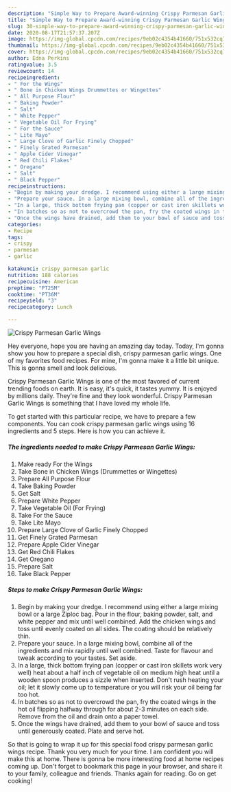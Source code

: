 ```yaml
---
description: "Simple Way to Prepare Award-winning Crispy Parmesan Garlic Wings"
title: "Simple Way to Prepare Award-winning Crispy Parmesan Garlic Wings"
slug: 30-simple-way-to-prepare-award-winning-crispy-parmesan-garlic-wings
date: 2020-08-17T21:57:37.207Z
image: https://img-global.cpcdn.com/recipes/9eb02c4354b41660/751x532cq70/crispy-parmesan-garlic-wings-recipe-main-photo.jpg
thumbnail: https://img-global.cpcdn.com/recipes/9eb02c4354b41660/751x532cq70/crispy-parmesan-garlic-wings-recipe-main-photo.jpg
cover: https://img-global.cpcdn.com/recipes/9eb02c4354b41660/751x532cq70/crispy-parmesan-garlic-wings-recipe-main-photo.jpg
author: Edna Perkins
ratingvalue: 3.5
reviewcount: 14
recipeingredient:
- " For the Wings"
- " Bone in Chicken Wings Drummettes or Wingettes"
- " All Purpose Flour"
- " Baking Powder"
- " Salt"
- " White Pepper"
- " Vegetable Oil For Frying"
- " For the Sauce"
- " Lite Mayo"
- " Large Clove of Garlic Finely Chopped"
- " Finely Grated Parmesan"
- " Apple Cider Vinegar"
- " Red Chili Flakes"
- " Oregano"
- " Salt"
- " Black Pepper"
recipeinstructions:
- "Begin by making your dredge. I recommend using either a large mixing bowl or a large Ziploc bag. Pour in the flour, baking powder, salt, and white pepper and mix until well combined. Add the chicken wings and toss until evenly coated on all sides. The coating should be relatively thin."
- "Prepare your sauce. In a large mixing bowl, combine all of the ingredients and mix rapidly until well combined. Taste for flavour and tweak according to your tastes. Set aside."
- "In a large, thick bottom frying pan (copper or cast iron skillets work very well) heat about a half inch of vegetable oil on medium high heat until a wooden spoon produces a sizzle when inserted. Don&#39;t rush heating your oil; let it slowly come up to temperature or you will risk your oil being far too hot."
- "In batches so as not to overcrowd the pan, fry the coated wings in the hot oil flipping halfway through for about 2-3 minutes on each side. Remove from the oil and drain onto a paper towel."
- "Once the wings have drained, add them to your bowl of sauce and toss until generously coated. Plate and serve hot."
categories:
- Recipe
tags:
- crispy
- parmesan
- garlic

katakunci: crispy parmesan garlic 
nutrition: 188 calories
recipecuisine: American
preptime: "PT25M"
cooktime: "PT36M"
recipeyield: "3"
recipecategory: Lunch

---
```



![Crispy Parmesan Garlic Wings](https://img-global.cpcdn.com/recipes/9eb02c4354b41660/751x532cq70/crispy-parmesan-garlic-wings-recipe-main-photo.jpg)

Hey everyone, hope you are having an amazing day today. Today, I'm gonna show you how to prepare a special dish, crispy parmesan garlic wings. One of my favorites food recipes. For mine, I'm gonna make it a little bit unique. This is gonna smell and look delicious.



Crispy Parmesan Garlic Wings is one of the most favored of current trending foods on earth. It is easy, it's quick, it tastes yummy. It is enjoyed by millions daily. They're fine and they look wonderful. Crispy Parmesan Garlic Wings is something that I have loved my whole life.


To get started with this particular recipe, we have to prepare a few components. You can cook crispy parmesan garlic wings using 16 ingredients and 5 steps. Here is how you can achieve it.

##### The ingredients needed to make Crispy Parmesan Garlic Wings:

1. Make ready  For the Wings
1. Take  Bone in Chicken Wings (Drummettes or Wingettes)
1. Prepare  All Purpose Flour
1. Take  Baking Powder
1. Get  Salt
1. Prepare  White Pepper
1. Take  Vegetable Oil (For Frying)
1. Take  For the Sauce
1. Take  Lite Mayo
1. Prepare  Large Clove of Garlic Finely Chopped
1. Get  Finely Grated Parmesan
1. Prepare  Apple Cider Vinegar
1. Get  Red Chili Flakes
1. Get  Oregano
1. Prepare  Salt
1. Take  Black Pepper




##### Steps to make Crispy Parmesan Garlic Wings:

1. Begin by making your dredge. I recommend using either a large mixing bowl or a large Ziploc bag. Pour in the flour, baking powder, salt, and white pepper and mix until well combined. Add the chicken wings and toss until evenly coated on all sides. The coating should be relatively thin.
1. Prepare your sauce. In a large mixing bowl, combine all of the ingredients and mix rapidly until well combined. Taste for flavour and tweak according to your tastes. Set aside.
1. In a large, thick bottom frying pan (copper or cast iron skillets work very well) heat about a half inch of vegetable oil on medium high heat until a wooden spoon produces a sizzle when inserted. Don&#39;t rush heating your oil; let it slowly come up to temperature or you will risk your oil being far too hot.
1. In batches so as not to overcrowd the pan, fry the coated wings in the hot oil flipping halfway through for about 2-3 minutes on each side. Remove from the oil and drain onto a paper towel.
1. Once the wings have drained, add them to your bowl of sauce and toss until generously coated. Plate and serve hot.




So that is going to wrap it up for this special food crispy parmesan garlic wings recipe. Thank you very much for your time. I am confident you will make this at home. There is gonna be more interesting food at home recipes coming up. Don't forget to bookmark this page in your browser, and share it to your family, colleague and friends. Thanks again for reading. Go on get cooking!
